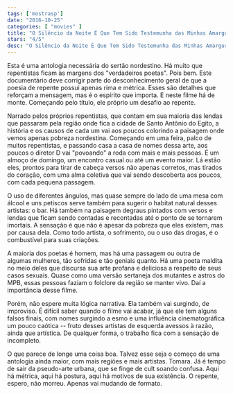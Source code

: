 ```yaml
---
tags: ['mostrasp']
date: "2016-10-25"
categories: [ "movies" ]
title: "O Silêncio da Noite É Que Tem Sido Testemunha das Minhas Amarguras"
stars: "4/5"
desc: "O Silêncio da Noite É Que Tem Sido Testemunha das Minhas Amarguras. O Silêncio da Noite É Que Tem Sido Testemunha das Minhas Amarguras (Brazil, 2016). Dirigido por Petrônio Lorena. Escrito por Narjara Medeiros, Petrônio Lorena."
---
```

Esta é uma antologia necessária do sertão nordestino. Há muito que repentistas ficam às margens dos "verdadeiros poetas". Pois bem. Este documentário deve corrigir parte do desconhecimento geral de que a poesia de repente possui apenas rima e métrica. Esses são detalhes que reforçam a mensagem, mas é o espírito que importa. E neste filme há de monte. Começando pelo título, ele próprio um desafio ao repente.

Narrado pelos próprios repentistas, que contam em sua maioria das lendas que passaram pela região onde fica a cidade de Santo Antônio do Egito, a história e os causos de cada um vai aos poucos colorindo a paisagem onde vemos apenas pobreza nordestina. Começando em uma feira, palco de muitos repentistas, e passando casa a casa de nomes dessa arte, aos poucos o diretor D vai "povoando" a roda com mais e mais pessoas. É um almoço de domingo, um encontro casual ou até um evento maior. Lá estão eles, prontos para tirar de cabeça versos não apenas corretos, mas tirados do coração, com uma alma coletiva que vai sendo descoberta aos poucos, com cada pequena passagem.

O uso de diferentes ângulos, mas quase sempre do lado de uma mesa com álcool e uns petiscos serve também para sugerir o habitat natural desses artistas: o bar. Há também na paisagem degraus pintados com versos e lendas que ficam sendo contadas e recontadas até o ponto de se tornarem imortais. A sensação é que não é apesar da pobreza que eles existem, mas por causa dela. Como todo artista, o sofrimento, ou o uso das drogas, é o combustível para suas criações.

A maioria dos poetas é homem, mas há uma passagem ou outra de algumas mulheres, tão sofridas e tão geniais quanto. Há uma poeta maldita no meio deles que discursa sua arte profana e deliciosa a respeito de seus casos sexuais. Quase como uma versão sertaneja dos mutantes e astros do MPB, essas pessoas faziam o folclore da região se manter vivo. Daí a importância desse filme.

Porém, não espere muita lógica narrativa. Ela também vai surgindo, de improviso. É difícil saber quando o filme vai acabar, já que ele tem alguns falsos finais, com nomes surgindo a esmo e uma influência cinematográfica um pouco caótica -- fruto desses artistas de esquerda avessos à razão, ainda que artística. De qualquer forma, o trabalho fica com a sensação de incompleto.

O que parece de longe uma coisa boa. Talvez esse seja o começo de uma antologia ainda maior, com mais regiões e mais artistas. Tomara. Já é tempo de sair da pseudo-arte urbana, que se finge de cult soando confusa. Aqui há métrica, aqui há postura, aqui há motivos de sua existência. O repente, espero, não morreu. Apenas vai mudando de formato.
